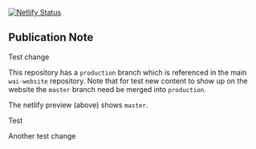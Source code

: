 [![Netlify Status](https://api.netlify.com/api/v1/badges/ecd9b31d-e269-4a2a-9229-905b01445d92/deploy-status)](https://app.netlify.com/sites/wai-curricula/deploys)

## Publication Note
Test change

This repository has a `production` branch which is referenced in the main `wai-website` repository. Note that for test new content to show up on the website the `master` branch need  be merged into `production`. 

The netlify preview (above) shows `master`.

Test

Another test change
